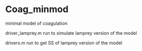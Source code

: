 # Coag_minmod
 minimal model of coagulation

driver_lamprey.m run to simulate lamprey version of the model

drivers.m run to get SS of lamprey version of the model
